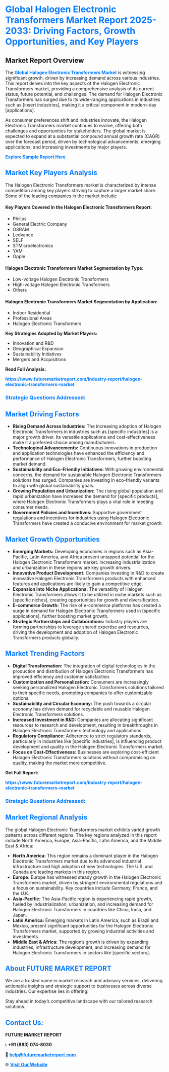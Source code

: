 <h1 style="color: #007BFF;">Global Halogen Electronic Transformers Market Report 2025-2033: Driving Factors, Growth Opportunities, and Key Players</h1>

<section id="overview">
<h2>Market Report Overview</h2>
<p>The <a href="https://www.futuremarketreport.com/industry-report/halogen-electronic-transformers-market" style="color: #007BFF; text-decoration: none;"><strong>Global Halogen Electronic Transformers Market</strong></a> is witnessing significant growth, driven by increasing demand across various industries. This report delves into the key aspects of the Halogen Electronic Transformers market, providing a comprehensive analysis of its current status, future potential, and challenges. The demand for Halogen Electronic Transformers has surged due to its wide-ranging applications in industries such as [insert industries], making it a critical component in modern-day [applications].</p>
<p>As consumer preferences shift and industries innovate, the Halogen Electronic Transformers market continues to evolve, offering both challenges and opportunities for stakeholders. The global market is expected to expand at a substantial compound annual growth rate (CAGR) over the forecast period, driven by technological advancements, emerging applications, and increasing investments by major players.</p>
</section>

<section id="overview">
<p><a href="https://www.futuremarketreport.com/request-sample/reportId=113214" style="color: #007BFF; text-decoration: none;"><strong>Explore Sample Report Here</strong></a></p>
</section>

<section id="key-players">
<h2 style="color: #007BFF;">Market Key Players Analysis</h2>
<p>The Halogen Electronic Transformers market is characterized by intense competition among key players striving to capture a larger market share. Some of the leading companies in the market include:</p>
<h4>Key Players Covered in the Halogen Electronic Transformers Report:</h4>
<ul><li>Philips</li><li>General Electric Company</li><li>OSRAM</li><li>Ledvance</li><li>SELF</li><li>STMicroelectronics</li><li>YAM</li><li>Opple</li></ul>
<h4>Halogen Electronic Transformers Market Segmentation by Type:</h4>
<ul><li>Low-voltage Halogen Electronic Transformers</li><li>High-voltage Halogen Electronic Transformers</li><li>Others</li></ul>

<h4>Halogen Electronic Transformers Market Segmentation by Application:</h4>
<ul><li>Indoor Residential</li><li>Professional Areas</li><li>Halogen Electronic Transformers</li></ul>
<p><strong>Key Strategies Adopted by Market Players:</strong></p>
<ul>
<li>Innovation and R&D</li>
<li>Geographical Expansion</li>
<li>Sustainability Initiatives</li>
<li>Mergers and Acquisitions</li>
</ul>
</section>

<section>
<p><strong>Read Full Analysis: </strong></p><a href="https://www.futuremarketreport.com/industry-report/halogen-electronic-transformers-market" style="color: #007BFF; text-decoration: none;"><strong>https://www.futuremarketreport.com/industry-report/halogen-electronic-transformers-market</strong></a>
<h3 style="color: #007BFF;">Strategic Questions Addressed:</h3>
</section>

<section id="driving-factors">
<h2 style="color: #007BFF;">Market Driving Factors</h2>
<ul>
<li><strong>Rising Demand Across Industries:</strong> The increasing adoption of Halogen Electronic Transformers in industries such as [specific industries] is a major growth driver. Its versatile applications and cost-effectiveness make it a preferred choice among manufacturers.</li>
<li><strong>Technological Advancements:</strong> Continuous innovations in production and application technologies have enhanced the efficiency and performance of Halogen Electronic Transformers, further boosting market demand.</li>
<li><strong>Sustainability and Eco-Friendly Initiatives:</strong> With growing environmental concerns, the demand for sustainable Halogen Electronic Transformers solutions has surged. Companies are investing in eco-friendly variants to align with global sustainability goals.</li>
<li><strong>Growing Population and Urbanization:</strong> The rising global population and rapid urbanization have increased the demand for [specific products], where Halogen Electronic Transformers plays a vital role in meeting consumer needs.</li>
<li><strong>Government Policies and Incentives:</strong> Supportive government regulations and incentives for industries using Halogen Electronic Transformers have created a conducive environment for market growth.</li>
</ul>
</section>

<section id="growth-opportunities">
<h2 style="color: #007BFF;">Market Growth Opportunities</h2>
<ul>
<li><strong>Emerging Markets:</strong> Developing economies in regions such as Asia-Pacific, Latin America, and Africa present untapped potential for the Halogen Electronic Transformers market. Increasing industrialization and urbanization in these regions are key growth drivers.</li>
<li><strong>Innovative Product Development:</strong> Companies investing in R&D to create innovative Halogen Electronic Transformers products with enhanced features and applications are likely to gain a competitive edge.</li>
<li><strong>Expansion into Niche Applications:</strong> The versatility of Halogen Electronic Transformers allows it to be utilized in niche markets such as [specific niches], creating opportunities for growth and diversification.</li>
<li><strong>E-commerce Growth:</strong> The rise of e-commerce platforms has created a surge in demand for Halogen Electronic Transformers used in [specific applications], further boosting market growth.</li>
<li><strong>Strategic Partnerships and Collaborations:</strong> Industry players are forming partnerships to leverage shared expertise and resources, driving the development and adoption of Halogen Electronic Transformers products globally.</li>
</ul>
</section>

<section id="trending-factors">
<h2 style="color: #007BFF;">Market Trending Factors</h2>
<ul>
<li><strong>Digital Transformation:</strong> The integration of digital technologies in the production and distribution of Halogen Electronic Transformers has improved efficiency and customer satisfaction.</li>
<li><strong>Customization and Personalization:</strong> Consumers are increasingly seeking personalized Halogen Electronic Transformers solutions tailored to their specific needs, prompting companies to offer customizable options.</li>
<li><strong>Sustainability and Circular Economy:</strong> The push towards a circular economy has driven demand for recyclable and reusable Halogen Electronic Transformers solutions.</li>
<li><strong>Increased Investment in R&D:</strong> Companies are allocating significant resources to research and development, resulting in breakthroughs in Halogen Electronic Transformers technology and applications.</li>
<li><strong>Regulatory Compliance:</strong> Adherence to strict regulatory standards, particularly in industries like [specific industries], is influencing product development and quality in the Halogen Electronic Transformers market.</li>
<li><strong>Focus on Cost-Effectiveness:</strong> Businesses are exploring cost-efficient Halogen Electronic Transformers solutions without compromising on quality, making the market more competitive.</li>
</ul>
</section>

<section>
<p><strong>Get Full Report: </strong></p><a href="https://www.futuremarketreport.com/industry-report/halogen-electronic-transformers-market" style="color: #007BFF; text-decoration: none;"><strong>https://www.futuremarketreport.com/industry-report/halogen-electronic-transformers-market</strong></a>
<h3 style="color: #007BFF;">Strategic Questions Addressed:</h3>
</section>


<section id="regional-analysis">
<h2 style="color: #007BFF;">Market Regional Analysis</h2>
<p>The global Halogen Electronic Transformers market exhibits varied growth patterns across different regions. The key regions analyzed in this report include North America, Europe, Asia-Pacific, Latin America, and the Middle East & Africa:</p>
<ul>
<li><strong>North America:</strong> This region remains a dominant player in the Halogen Electronic Transformers market due to its advanced industrial infrastructure and high adoption of new technologies. The U.S. and Canada are leading markets in this region.</li>
<li><strong>Europe:</strong> Europe has witnessed steady growth in the Halogen Electronic Transformers market, driven by stringent environmental regulations and a focus on sustainability. Key countries include Germany, France, and the U.K.</li>
<li><strong>Asia-Pacific:</strong> The Asia-Pacific region is experiencing rapid growth, fueled by industrialization, urbanization, and increasing demand for Halogen Electronic Transformers in countries like China, India, and Japan.</li>
<li><strong>Latin America:</strong> Emerging markets in Latin America, such as Brazil and Mexico, present significant opportunities for the Halogen Electronic Transformers market, supported by growing industrial activities and investments.</li>
<li><strong>Middle East & Africa:</strong> The region’s growth is driven by expanding industries, infrastructure development, and increasing demand for Halogen Electronic Transformers in sectors like [specific sectors].</li>
</ul>
</section>

<footer>
<h2 style="color: #007BFF;">About FUTURE MARKET REPORT</h2>
<p>We are a trusted name in market research and advisory services, delivering actionable insights and strategic support to businesses across diverse industries. Our expertise lies in offering:</p>

<p>Stay ahead in today’s competitive landscape with our tailored research solutions.</p>

<h2 style="color: #007BFF;">Contact Us:</h2>
<p><strong>FUTURE MARKET REPORT</strong></p>
<p>📞 <strong>+91 (883) 074-8030</strong></p>
<p>📧 <strong><a href="mailto:help@futuremarketreport.com" style="color: #007BFF;">help@futuremarketreport.com</a></strong></p>
<p>🌐 <strong><a href="https://www.futuremarketreport.com/" style="color: #007BFF;">Visit Our Website</a></strong></p>
</footer>